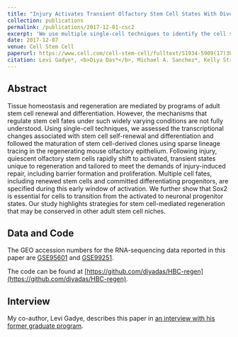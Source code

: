 ```yaml
---
title: "Injury Activates Transient Olfactory Stem Cell States With Diverse Lineage Capacities"
collection: publications
permalink: /publications/2017-12-01-csc2
excerpt: 'We use multiple single-cell techniques to identify the cell state transitions underlying the stem cell self-renewal and differentiation during injury-induced regeneration of the olfactory epithelium. Olfactory stem cells shift en masse to a transient cell state unique to regeneration in which diverse fates are specified.'
date: 2017-12-07
venue: Cell Stem Cell
paperurl: https://www.cell.com/cell-stem-cell/fulltext/S1934-5909(17)30452-6
citation: Levi Gadye*, <b>Diya Das*</b>, Michael A. Sanchez*, Kelly Street, Davide Risso, Ariane Baudhuin, Michael B. Cole, Allon Wagner, Yoon Gi Choi, Elizabeth Purdom, Sandrine Dudoit, Nir Yosef, John Ngai and Russell B. Fletcher. (2017). Injury Activates Transient Olfactory Stem Cell States With Diverse Lineage Capacities. <i>Cell Stem Cell</i> 21, 775-790.e9.
---
```


## Abstract
Tissue homeostasis and regeneration are mediated by programs of adult stem cell renewal and differentiation. However, the mechanisms that regulate stem cell fates under such widely varying conditions are not fully understood. Using single-cell techniques, we assessed the transcriptional changes associated with stem cell self-renewal and differentiation and followed the maturation of stem cell-derived clones using sparse lineage tracing in the regenerating mouse olfactory epithelium. Following injury, quiescent olfactory stem cells rapidly shift to activated, transient states unique to regeneration and tailored to meet the demands of injury-induced repair, including barrier formation and proliferation. Multiple cell fates, including renewed stem cells and committed differentiating progenitors, are specified during this early window of activation. We further show that Sox2 is essential for cells to transition from the activated to neuronal progenitor states. Our study highlights strategies for stem cell-mediated regeneration that may be conserved in other adult stem cell niches.

## Data and Code
The GEO accession numbers for the RNA-sequencing data reported in this paper are [GSE95601](https://www.ncbi.nlm.nih.gov/geo/query/acc.cgi?acc=GSE95601) and [GSE99251](https://www.ncbi.nlm.nih.gov/geo/query/acc.cgi?acc=GSE99251).

The code can be found at [https://github.com/diyadas/HBC-regen](https://github.com/diyadas/HBC-regen).

## Interview
My co-author, Levi Gadye, describes this paper in [an interview with his former graduate program](https://web.archive.org/web/20180313133147/http://neuroscience.berkeley.edu:80/promise-stem-cells-regeneration-adult-nervous-system/).